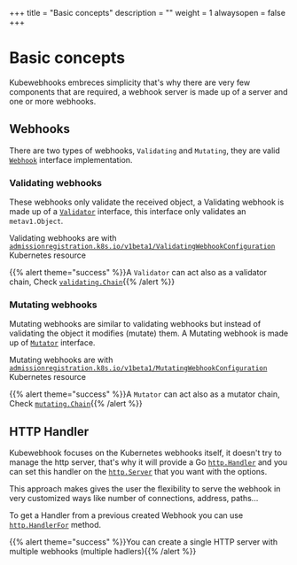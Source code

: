 +++
title = "Basic concepts"
description = ""
weight = 1
alwaysopen = false
+++

# Basic concepts

Kubewebhooks embreces simplicity that's why there are very few components that are required, a webhook server is made up of a server and one or more webhooks.

## Webhooks

There are two types of webhooks, `Validating` and `Mutating`, they are valid [`Webhook`][webhook-docs] interface implementation.

### Validating webhooks

These webhooks only validate the received object, a Validating webhook is made up of a [`Validator`][validator-docs] interface, this interface only validates an `metav1.Object`.

Validating webhooks are with [`admissionregistration.k8s.io/v1beta1/ValidatingWebhookConfiguration`][validatingwebhook-k8s-api] Kubernetes resource

{{% alert theme="success" %}}A `Validator` can act also as a validator chain, Check [`validating.Chain`](https://godoc.org/github.com/slok/kubewebhook/pkg/webhook/validating#Chain){{% /alert %}}

### Mutating webhooks

Mutating webhooks are similar to validating webhooks but instead of validating the object it modifies (mutate) them. A Mutating webhook is made up of [`Mutator`][mutator-docs] interface.

Mutating webhooks are with [`admissionregistration.k8s.io/v1beta1/MutatingWebhookConfiguration`][mutatingwebhook-k8s-api] Kubernetes resource

{{% alert theme="success" %}}A `Mutator` can act also as a mutator chain, Check [`mutating.Chain`](https://godoc.org/github.com/slok/kubewebhook/pkg/webhook/mutating#Chain){{% /alert %}}

## HTTP Handler

Kubewebhook focuses on the Kubernetes webhooks itself, it doesn't try to manage the http server, that's why it will provide a Go [`http.Handler`][http-handler] and you can set this handler on the [`http.Server`][http-server] that you want with the options.

This approach makes gives the user the flexibility to serve the webhook in very customized ways like number of connections, address, paths...

To get a Handler from a previous created Webhook you can use [`http.HandlerFor`][handlerfor-docs] method.

{{% alert theme="success" %}}You can create a single HTTP server with multiple webhooks (multiple hadlers){{% /alert %}}

[webhook-docs]: https://godoc.org/github.com/slok/kubewebhook/pkg/webhook#Webhook
[validator-docs]: https://godoc.org/github.com/slok/kubewebhook/pkg/webhook/validating#Validator
[mutator-docs]: https://godoc.org/github.com/slok/kubewebhook/pkg/webhook/mutating#Mutator
[validatingwebhook-k8s-api]: https://v1-10.docs.kubernetes.io/docs/reference/generated/kubernetes-api/v1.10/#validatingwebhookconfiguration-v1beta1-admissionregistration-k8s-io
[mutatingwebhook-k8s-api]: https://v1-10.docs.kubernetes.io/docs/reference/generated/kubernetes-api/v1.10/#mutatingwebhookconfiguration-v1beta1-admissionregistration-k8s-io
[http-handler]: https://golang.org/pkg/net/http/#Handler
[http-server]: https://golang.org/pkg/net/http/#Server
[handlerfor-docs]: https://github.com/slok/kubewebhook/blob/master/pkg/http/handler.go#L24
